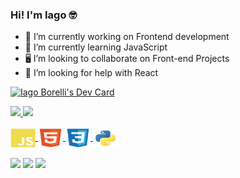 ### Hi! I'm Iago 🤓

- 🔭 I’m currently working on Frontend development
- 🌱 I’m currently learning JavaScript
- 🖥️ I’m looking to collaborate on Front-end Projects
- 🤔 I’m looking for help with React

 <a href="https://app.daily.dev/Borelltz"><img src="https://api.daily.dev/devcards/ee84731ade3f4c8ea16214a10162573c.png?r=5oq" width="400" alt="Iago Borelli's Dev Card"/></a>
 
  

 <div>
  <a href="https://github.com/iagoborelli">
  <img height="180em" src="https://github-readme-stats.vercel.app/api?username=iagoborelli&show_icons=true&theme=dracula&include_all_commits=true&count_private=true"/>
  <img height="180em" src="https://github-readme-stats.vercel.app/api/top-langs/?username=iagoborelli&layout=compact&langs_count=7&theme=dracula"/>
</div>
  
 <div style="display: inline_block"><br>
  <img align="center" alt="Rafa-Js" height="30" width="40" src="https://raw.githubusercontent.com/devicons/devicon/master/icons/javascript/javascript-plain.svg">
  <img align="center" alt="Rafa-HTML" height="30" width="40" src="https://raw.githubusercontent.com/devicons/devicon/master/icons/html5/html5-original.svg">
  <img align="center" alt="Rafa-CSS" height="30" width="40" src="https://raw.githubusercontent.com/devicons/devicon/master/icons/css3/css3-original.svg">
  <img align="center" alt="Rafa-Python" height="30" width="40" src="https://raw.githubusercontent.com/devicons/devicon/master/icons/python/python-original.svg">
  
</div>
  </br>
  
  
  
  <div>
     <a href="https://www.instagram.com/iago_borelli_dev/" target="_blank"><img src="https://img.shields.io/badge/-Instagram-%23E4405F?style=for-the-badge&logo=instagram&logoColor=white" target="_blank"></a>
 	   <a href = "mailto:iago.borelli1304@gmail.com"><img src="https://img.shields.io/badge/-Gmail-%23333?style=for-the-badge&logo=gmail&logoColor=white" target="_blank"></a>
  <a href="https://www.linkedin.com/in/iago-borelli-012171246/" target=_blank><img src="https://img.shields.io/badge/-LinkedIn-%230077B5?style=for-the-badge&logo=linkedin&logoColor=white" target="_blank"></a> 
  
  </div>
  

  
  
